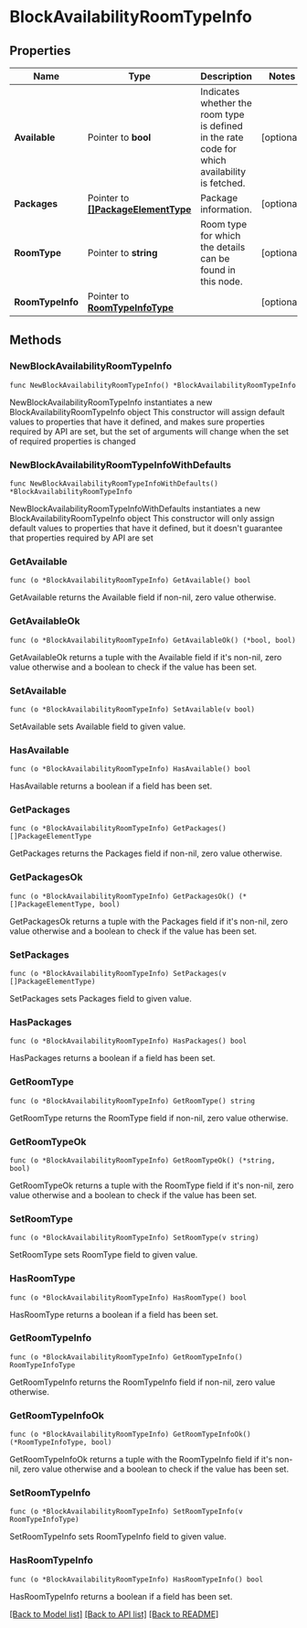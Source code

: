# BlockAvailabilityRoomTypeInfo

## Properties

Name | Type | Description | Notes
------------ | ------------- | ------------- | -------------
**Available** | Pointer to **bool** | Indicates whether the room type is defined in the rate code for which availability is fetched. | [optional] 
**Packages** | Pointer to [**[]PackageElementType**](PackageElementType.md) | Package information. | [optional] 
**RoomType** | Pointer to **string** | Room type for which the details can be found in this node. | [optional] 
**RoomTypeInfo** | Pointer to [**RoomTypeInfoType**](RoomTypeInfoType.md) |  | [optional] 

## Methods

### NewBlockAvailabilityRoomTypeInfo

`func NewBlockAvailabilityRoomTypeInfo() *BlockAvailabilityRoomTypeInfo`

NewBlockAvailabilityRoomTypeInfo instantiates a new BlockAvailabilityRoomTypeInfo object
This constructor will assign default values to properties that have it defined,
and makes sure properties required by API are set, but the set of arguments
will change when the set of required properties is changed

### NewBlockAvailabilityRoomTypeInfoWithDefaults

`func NewBlockAvailabilityRoomTypeInfoWithDefaults() *BlockAvailabilityRoomTypeInfo`

NewBlockAvailabilityRoomTypeInfoWithDefaults instantiates a new BlockAvailabilityRoomTypeInfo object
This constructor will only assign default values to properties that have it defined,
but it doesn't guarantee that properties required by API are set

### GetAvailable

`func (o *BlockAvailabilityRoomTypeInfo) GetAvailable() bool`

GetAvailable returns the Available field if non-nil, zero value otherwise.

### GetAvailableOk

`func (o *BlockAvailabilityRoomTypeInfo) GetAvailableOk() (*bool, bool)`

GetAvailableOk returns a tuple with the Available field if it's non-nil, zero value otherwise
and a boolean to check if the value has been set.

### SetAvailable

`func (o *BlockAvailabilityRoomTypeInfo) SetAvailable(v bool)`

SetAvailable sets Available field to given value.

### HasAvailable

`func (o *BlockAvailabilityRoomTypeInfo) HasAvailable() bool`

HasAvailable returns a boolean if a field has been set.

### GetPackages

`func (o *BlockAvailabilityRoomTypeInfo) GetPackages() []PackageElementType`

GetPackages returns the Packages field if non-nil, zero value otherwise.

### GetPackagesOk

`func (o *BlockAvailabilityRoomTypeInfo) GetPackagesOk() (*[]PackageElementType, bool)`

GetPackagesOk returns a tuple with the Packages field if it's non-nil, zero value otherwise
and a boolean to check if the value has been set.

### SetPackages

`func (o *BlockAvailabilityRoomTypeInfo) SetPackages(v []PackageElementType)`

SetPackages sets Packages field to given value.

### HasPackages

`func (o *BlockAvailabilityRoomTypeInfo) HasPackages() bool`

HasPackages returns a boolean if a field has been set.

### GetRoomType

`func (o *BlockAvailabilityRoomTypeInfo) GetRoomType() string`

GetRoomType returns the RoomType field if non-nil, zero value otherwise.

### GetRoomTypeOk

`func (o *BlockAvailabilityRoomTypeInfo) GetRoomTypeOk() (*string, bool)`

GetRoomTypeOk returns a tuple with the RoomType field if it's non-nil, zero value otherwise
and a boolean to check if the value has been set.

### SetRoomType

`func (o *BlockAvailabilityRoomTypeInfo) SetRoomType(v string)`

SetRoomType sets RoomType field to given value.

### HasRoomType

`func (o *BlockAvailabilityRoomTypeInfo) HasRoomType() bool`

HasRoomType returns a boolean if a field has been set.

### GetRoomTypeInfo

`func (o *BlockAvailabilityRoomTypeInfo) GetRoomTypeInfo() RoomTypeInfoType`

GetRoomTypeInfo returns the RoomTypeInfo field if non-nil, zero value otherwise.

### GetRoomTypeInfoOk

`func (o *BlockAvailabilityRoomTypeInfo) GetRoomTypeInfoOk() (*RoomTypeInfoType, bool)`

GetRoomTypeInfoOk returns a tuple with the RoomTypeInfo field if it's non-nil, zero value otherwise
and a boolean to check if the value has been set.

### SetRoomTypeInfo

`func (o *BlockAvailabilityRoomTypeInfo) SetRoomTypeInfo(v RoomTypeInfoType)`

SetRoomTypeInfo sets RoomTypeInfo field to given value.

### HasRoomTypeInfo

`func (o *BlockAvailabilityRoomTypeInfo) HasRoomTypeInfo() bool`

HasRoomTypeInfo returns a boolean if a field has been set.


[[Back to Model list]](../README.md#documentation-for-models) [[Back to API list]](../README.md#documentation-for-api-endpoints) [[Back to README]](../README.md)


